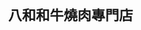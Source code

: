 ---
title: "八和和牛燒肉專門店"
description: "八和和牛燒肉專門店"
layout: shop
keywords:
  - 美食競賽
  - 台灣美食
  - 美食精選
datePublished: "2025-06-30"
dateModified: "2025-07-02"
city: "台北市"
district: "大安區"
address: "台北市大安區安和路一段102巷4號"
phone: "0223250531"
geo: "25.03415778953967, 121.55194771486876"
google_map: "https://maps.app.goo.gl/hkbwgDRRRLpeSdDX8"
footinder: "https://footinder.com.tw/%E5%8F%B0%E5%8C%97%E5%B8%82%E5%A4%A7%E5%AE%89%E5%8D%80/47908/"
official: "https://www.facebook.com/BAHO.YAKINIKU/"
award:
  - name: "500盤"
    year: "2024"
    entries:
      - dishes:
          - "法式吐司"

---